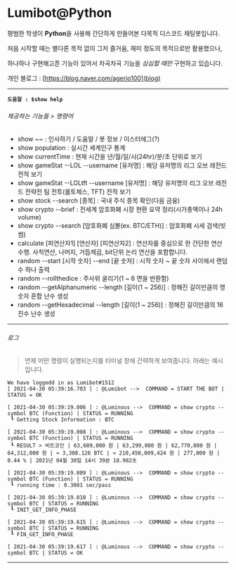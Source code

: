 # Lumibot@Python

평범한 학생이 **Python**을 사용해 간단하게 만들어본 다목적 디스코드 채팅봇입니다.

처음 시작할 때는 별다른 목적 없이 그저 즐거움, 재미 정도의 목적으로만 활용했으나,

하나하나 구현해고픈 기능이 있어서 차곡차곡 기능을 _심심할 때만_  구현하고 있습니다.

개인 블로그 : [https://blog.naver.com/agerio100](blog)

<hr/> 

**`도움말 : $show help`**

###### 제공하는 기능들 > 명령어

- show ~~ : 인사하기 / 도움말 / 봇 정보 / 이스터에그(?)
- show population : 실시간 세계인구 통계
- show currentTime : 현재 시간을 년/월/일/시(24hr)/분/초 단위로 보기
- show gameStat --LOL --username [유저명] : 해당 유저명의 리그 오브 레전드 전적 보기
- show gameStat --LOLtft --username [유저명] : 해당 유저명의 리그 오브 레전드 전략전 팀 전투(롤토체스, TFT) 전적 보기
- show stock --search [종목] : 국내 주식 종목 확인(다음 금융)
- show crypto --brief : 전세계 암호화폐 시장 현환 요약 정리(시가총액이나 24h volume)
- show crypto --search [암호화폐 심볼(ex. BTC/ETH)] : 암호화폐 시세 검색(빗썸)
- calculate [피연산자1] [연산자] [피연산자2] : 연산자를 중심으로 한 간단한 연산 수행. 사칙연산, 나머지, 거듭제곱, bit단위 논리 연산을 포함합니다.
- random --start [시작 숫자] --end [끝 숫자] : 시작 숫자 ~ 끝 숫자 사이에서 랜덤 수 하나 출력
- random --rollthedice : 주사위 굴리기(1 ~ 6 면을 반환함)
- random --getAlphanumeric --length [길이(1 ~ 256)] : 정해진 길이만큼의 영숫자 혼합 난수 생성
- random --getHexadecimal --length [길이(1 ~ 256)] : 정해진 길이만큼의 16진수 난수 생성



<hr/>

###### 로그

> 언제 어떤 명령이 실행되는지를 터미널 창에 간략하게 보여줍니다. 아래는 예시입니다.

```
We have loggedd in as Lumibot#1512
[ 2021-04-30 05:39:16.703 ] : @Lumibot -->  COMMAND = START THE BOT | STATUS = OK

[ 2021-04-30 05:39:19.006 ] : @Luminous -->  COMMAND = show crypto --symbol BTC (Function) | STATUS = RUNNING
 ┖ Getting Stock Information : BTC

[ 2021-04-30 05:39:19.008 ] : @Luminous -->  COMMAND = show crypto --symbol BTC (Function) | STATUS = RUNNING
 ┖ RESULT > 비트코인 | 63,609,000 원 | 63,299,000 원 | 62,770,000 원 | 64,312,000 원 | ≈ 3,308.126 BTC | ≈ 210,450,009,424 원 | 277,000 원 | 0.44 % | 2021년 04월 30일 14시 39분 18.982초

[ 2021-04-30 05:39:19.009 ] : @Luminous -->  COMMAND = show crypto --symbol BTC (Function) | STATUS = RUNNING
 ┖ running time : 0.3001 sec/pass

[ 2021-04-30 05:39:19.010 ] : @Luminous -->  COMMAND = show crypto --symbol BTC | STATUS = RUNNING
 ┖ INIT_GET_INFO_PHASE

[ 2021-04-30 05:39:19.615 ] : @Luminous -->  COMMAND = show crypto --symbol BTC | STATUS = RUNNING
 ┖ FIN_GET_INFO_PHASE

[ 2021-04-30 05:39:19.617 ] : @Luminous -->  COMMAND = show crypto --symbol BTC | STATUS = OK
```

<hr/>

